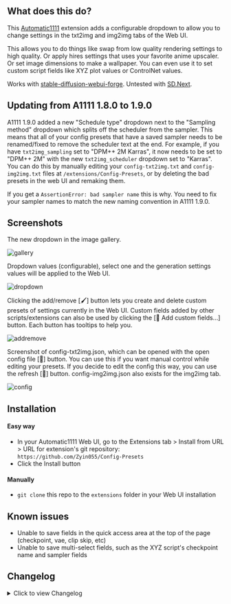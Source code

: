 ## What does this do?
This [Automatic1111](https://github.com/AUTOMATIC1111/stable-diffusion-webui) extension adds a configurable dropdown to allow you to change settings in the txt2img and img2img tabs of the Web UI.

This allows you to do things like swap from low quality rendering settings to high quality. Or apply hires settings that uses your favorite anime upscaler. Or set image dimensions to make a wallpaper. You can even use it to set custom script fields like XYZ plot values or ControlNet values.

Works with [stable-diffusion-webui-forge](https://github.com/lllyasviel/stable-diffusion-webui-forge). Untested with [SD.Next](https://github.com/vladmandic/automatic).

## Updating from A1111 1.8.0 to 1.9.0
A1111 1.9.0 added a new "Schedule type" dropdown next to the "Sampling method" dropdown which splits off the scheduler from the sampler. This means that all of your config presets that have a saved sampler needs to be renamed/fixed to remove the scheduler text at the end. For example, if you have `txt2img_sampling` set to "DPM++ 2M Karras", it now needs to be set to "DPM++ 2M" with the new `txt2img_scheduler` dropdown set to "Karras". You can do this by manually editing your `config-txt2img.txt` and `config-img2img.txt` files at `/extensions/Config-Presets`, or by deleting the bad presets in the web UI and remaking them.

If you get a `AssertionError: bad sampler name` this is why. You need to fix your sampler names to match the new naming convention in A1111 1.9.0.

## Screenshots
The new dropdown in the image gallery.

![gallery](https://i.imgur.com/f6PpXud.jpeg)

Dropdown values (configurable), select one and the generation settings values will be applied to the Web UI.

![dropdown](https://i.imgur.com/GsywR4x.jpeg)

Clicking the add/remove [🖌️] button lets you create and delete custom presets of settings currently in the Web UI. Custom fields added by other scripts/extensions can also be used by clicking the [📂 Add custom fields...] button. Each button has tooltips to help you.

![addremove](https://i.imgur.com/iQZpGEe.jpeg)

Screenshot of config-txt2img.json, which can be opened with the open config file [📂] button. You can use this if you want manual control while editing your presets. If you decide to edit the config this way, you can use the refresh [🔄] button. config-img2img.json also exists for the img2img tab.

![config](https://i.imgur.com/oUyMBq9.jpeg)

## Installation
#### Easy way
* In your Automatic1111 Web UI, go to the Extensions tab > Install from URL > URL for extension's git repository: `https://github.com/Zyin055/Config-Presets`
* Click the Install button
#### Manually
* `git clone` this repo to the `extensions` folder in your Web UI installation

## Known issues
* Unable to save fields in the quick access area at the top of the page (checkpoint, vae, clip skip, etc)
* Unable to save multi-select fields, such as the XYZ script's checkpoint name and sampler fields

## Changelog
<details>
    <summary>Click to view Changelog</summary>
    
#### 4/13/2024
* Updated for Automatic1111 1.9.0
* This update to A1111 1.9.0 will likely not be backwards compatible with older A1111 versions.
* There is a new "Schedule type" dropdown next to the "Sampling method" dropdown which splits off the scheduler from the sampler. This means that all of your config presets that have a saved sampler needs to be renamed/fixed to remove the scheduler text at the end. For example, if you have `txt2img_sampling` set to "DPM++ 2M Karras", it now needs to be set to "DPM++ 2M" with the new `txt2img_scheduler` dropdown set to "Karras". You can do this by manually editing your `config-txt2img.txt` and `config-img2img.txt` files at `/extensions/Config-Presets`, or by deleting the bad presets in the web UI and remaking them.
#### 4/02/2024
* Improved error handling when the config files are edited manually
#### 3/28/2024
* Made the buttons smaller, fixes cosmetic alignment issue
* Added a refresh button to reload the config file from disk, useful if you edit the config text file manually
* Updated default config presets
#### 2/05/2024
* Fixed an error when saving the hires fix sampler dropdown field (hr_sampler) and selecting the value "Use same sampler"
#### 11/18/2023
* Fixed an issue when saving a dropdown field in Web UI versions before 1.6.0
#### 9/16/2023
* Added a Reapply button
#### 9/04/2023
* Fixed config presets that used radio button components not working
#### 8/31/2023
* Updated for Automatic1111 [v1.6.0](https://github.com/AUTOMATIC1111/stable-diffusion-webui/releases/tag/v1.6.0)
* Added support for "Refiner" (txt2img_enable-checkbox) and "Switch at" (txt2img_switch_at) components for txt2img and img2img, which are used for SDXL Refiner models. The refiner checkpoint component is not supported.
#### 5/15/2023
* The UI no longer needs to be reloaded when creating a new config preset
#### 4/29/2023
* Updated for the March 29th Automatic1111 version which uses Gradio 3.23
* Added the ability to add almost any field on the UI to a config preset with the "Add tracked fields..." button
#### 3/06/2023
* Added the ability to select which fields are saved when creating a new config preset (before, this could have been done manually by editing the .json config file)
* Moved some buttons around in the UI for creating a new config preset
* Added Hires Upscaler (txt2img_hr_upscaler), Upscale by (txt2img_hr_scale), and Restore Faces (txt2img_restore_faces) as eligible fields to be used in a config preset
* Tweaked default config preset values created during installation
* Removed "Default" preset since it doesn't work with new system that lets you ignore fields
#### 2/10/2023
* Manually removing a preset value in the config file will make that value be ignored
#### 2/09/2023
* Added 768x768, 1080p, 1440p, and 4k presets for txt2img (they won't show up for existing installations, you'd need to delete your config-txt2img.json file to have it recreated with the new presets)
#### 1/02/2023
* Your custom presets will be wiped, you will need to remake any saved custom presets because of changes made in Automatic1111
* The Config Presets dropdown in the txt2img and img2img tabs now use separate config files and thus have separate presets
* Saving a new preset now requires a Web UI restart (done automatically)
* Added support for the Sampler method turning from a checkbox into a dropdown
* Added support for the removal of Firstpass width/height being replaced by Upscale by
#### 12/21/2022
* Added the "Add/Remove..." button to create and delete config presets within the Web UI
#### 12/19/2022
* config.json will be created on first startup, user edits will not be overwritten when updating the extension after updating to this version
#### 12/15/2022
* Fix for installation error on linux
#### 12/13/2022
* config.json was tweaked, added Firstpass width and Firstpass height
* Better support for img2img tab compatibility
#### 12/12/2022
* Initial Release
</details>
